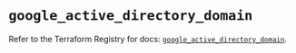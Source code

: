 # `google_active_directory_domain`

Refer to the Terraform Registry for docs: [`google_active_directory_domain`](https://registry.terraform.io/providers/hashicorp/google/6.40.0/docs/resources/active_directory_domain).
